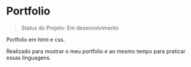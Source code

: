 # Portfolio

> Status do Projeto: Em desenvolvimento

Portfolio em html e css. 

Realizado para mostrar o meu portfolio e ao mesmo tempo para praticar essas linguagens.
